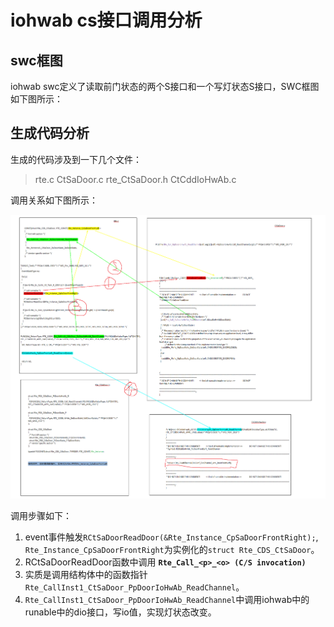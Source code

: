 # iohwab cs接口调用分析
## swc框图

iohwab swc定义了读取前门状态的两个S接口和一个写灯状态S接口，SWC框图如下图所示：
![]()

## 生成代码分析
生成的代码涉及到一下几个文件：
> rte.c
> CtSaDoor.c
> rte_CtSaDoor.h
> CtCddIoHwAb.c

调用关系如下图所示：

![](./pic/iohwab_trace.PNG)

调用步骤如下：

1. event事件触发`RCtSaDoorReadDoor(&Rte_Instance_CpSaDoorFrontRight);`, `Rte_Instance_CpSaDoorFrontRight`为实例化的`struct Rte_CDS_CtSaDoor`。
2. RCtSaDoorReadDoor函数中调用 **`Rte_Call_<p>_<o> (C/S invocation)`**
3. 实质是调用结构体中的函数指针 `Rte_CallInst1_CtSaDoor_PpDoorIoHwAb_ReadChannel`。
4. `Rte_CallInst1_CtSaDoor_PpDoorIoHwAb_ReadChannel`中调用iohwab中的runable中的dio接口，写io值，实现灯状态改变。